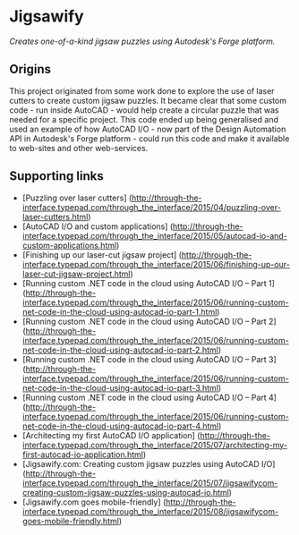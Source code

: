 # Jigsawify
_Creates one-of-a-kind jigsaw puzzles using Autodesk's Forge platform._

## Origins
This project originated from some work done to explore the use of laser cutters to create custom jigsaw puzzles. It became clear that some custom code - run inside AutoCAD - would help create a circular puzzle that was needed for a specific project. This code ended up being generalised and used an example of how AutoCAD I/O - now part of the Design Automation API in Autodesk's Forge platform - could run this code and make it available to web-sites and other web-services.

## Supporting links

* [Puzzling over laser cutters] (http://through-the-interface.typepad.com/through_the_interface/2015/04/puzzling-over-laser-cutters.html)
* [AutoCAD I/O and custom applications] (http://through-the-interface.typepad.com/through_the_interface/2015/05/autocad-io-and-custom-applications.html)
* [Finishing up our laser-cut jigsaw project] (http://through-the-interface.typepad.com/through_the_interface/2015/06/finishing-up-our-laser-cut-jigsaw-project.html)
* [Running custom .NET code in the cloud using AutoCAD I/O – Part 1] (http://through-the-interface.typepad.com/through_the_interface/2015/06/running-custom-net-code-in-the-cloud-using-autocad-io-part-1.html)
* [Running custom .NET code in the cloud using AutoCAD I/O – Part 2] (http://through-the-interface.typepad.com/through_the_interface/2015/06/running-custom-net-code-in-the-cloud-using-autocad-io-part-2.html)
* [Running custom .NET code in the cloud using AutoCAD I/O – Part 3] (http://through-the-interface.typepad.com/through_the_interface/2015/06/running-custom-net-code-in-the-cloud-using-autocad-io-part-3.html)
* [Running custom .NET code in the cloud using AutoCAD I/O – Part 4] (http://through-the-interface.typepad.com/through_the_interface/2015/06/running-custom-net-code-in-the-cloud-using-autocad-io-part-4.html)
* [Architecting my first AutoCAD I/O application] (http://through-the-interface.typepad.com/through_the_interface/2015/07/architecting-my-first-autocad-io-application.html)
* [Jigsawify.com: Creating custom jigsaw puzzles using AutoCAD I/O] (http://through-the-interface.typepad.com/through_the_interface/2015/07/jigsawifycom-creating-custom-jigsaw-puzzles-using-autocad-io.html)
* [Jigsawify.com goes mobile-friendly] (http://through-the-interface.typepad.com/through_the_interface/2015/08/jigsawifycom-goes-mobile-friendly.html)

